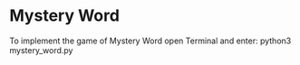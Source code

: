 # Mystery Word

To implement the game of Mystery Word open Terminal and enter:
python3 mystery_word.py  
